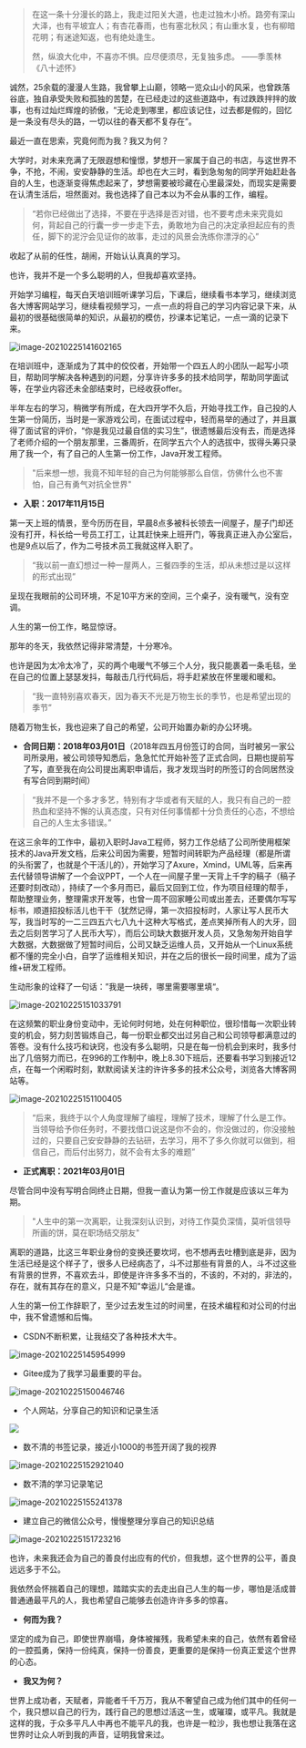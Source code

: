 > 在这一条十分漫长的路上，我走过阳关大道，也走过独木小桥。路旁有深山大泽，也有平坡宜人；有杏花春雨，也有塞北秋风；有山重水复，也有柳暗花明；有迷途知返，也有绝处逢生。
>
> 然，纵浪大化中，不喜亦不惧。应尽便须尽，无复独多虑。																				——季羡林《八十述怀》



诚然，25余载的漫漫人生路，我曾攀上山巅，领略一览众山小的风采，也曾跌落谷底，独自承受失败和孤独的苦楚，在已经走过的这些道路中，有过跌跌拌拌的故事，也有过灿烂辉煌的骄傲，“无论走到哪里，都应该记住，过去都是假的，回忆是一条没有尽头的路，一切以往的春天都不复存在”。



最近一直在思索，究竟何而为我？我又为何？

大学时，对未来充满了无限遐想和憧憬，梦想开一家属于自己的书店，与这世界不争，不抢，不闹，安安静静的生活。却也在大三时，看到急匆匆的同学开始赶赴各自的人生，也逐渐变得焦虑起来了，梦想需要被珍藏在心里最深处，而现实是需要在认清生活后，坦然面对。我也选择了自己本以为不会从事的工作，编程。



> “若你已经做出了选择，不要在乎选择是否对错，也不要考虑未来究竟如何，背起自己的行囊一步一步走下去，勇敢地为自己的决定承担起应有的责任，脚下的泥泞会见证你的故事，走过的风景会洗练你漂浮的心”



收起了从前的任性，胡闹，开始认认真真的学习。

也许，我并不是一个多么聪明的人，但我却喜欢坚持。

开始学习编程，每天白天培训班听课学习后，下课后，继续看书本学习，继续浏览各大博客网站学习，继续看视频学习，一点一点的将自己的学习内容记录下来，从最初的很基础很简单的知识，从最初的模仿，抄课本记笔记，一点一滴的记录下来。



![image-20210225141602165](http://lovebetterworld.com/image-20210225141602165.png)



在培训班中，逐渐成为了其中的佼佼者，开始带一个四五人的小团队一起写小项目，帮助同学解决各种遇到的问题，分享许许多多的技术给同学，帮助同学面试等，在学业内容还未全部结束时，已经收获offer。

半年左右的学习，稍微学有所成，在大四开学不久后，开始寻找工作，自己投的人生第一份简历，当时是一家游戏公司，在面试过程中，轻而易举的通过了，并且赢得了面试官的评价，“你是我见过最自信的实习生”，很遗憾最后没有去，而是选择了老师介绍的一个朋友那里，三番周折，在同学五六个人的选拔中，拔得头筹只录用了我一个，有了自己的人生第一份工作，Java开发工程师。



>  "后来想一想，我竟不知年轻的自己为何能够那么自信，仿佛什么也不害怕，自己有勇气对抗全世界"



- **入职：2017年11月15日**

第一天上班的情景，至今历历在目，早晨8点多被科长领去一间屋子，屋子门却还没有打开，科长给一号员工打工，让其赶快来上班开门，等我真正进入办公室后，也是9点以后了，作为二号技术员工我就这样入职了。



> “我以前一直幻想过一种一屋两人，三餐四季的生活，却从未想过是以这样的形式出现”



呈现在我眼前的公司环境，不足10平方米的空间，三个桌子，没有暖气，没有空调。

人生的第一份工作，略显惊讶。

那年的冬天，我依然记得非常清楚，十分寒冷。

也许是因为太冷太冷了，买的两个电暖气不够三个人分，我只能裹着一条毛毯，坐在自己的位置上瑟瑟发抖，每敲击几行代码后，将手赶紧放在怀里暖和暖和。



> “我一直特别喜欢春天，因为春天不光是万物生长的季节，也是希望出现的季节”



随着万物生长，我也迎来了自己的希望，公司开始置办新的办公环境。



- **合同日期：2018年03月01日**（2018年四五月份签订的合同，当时被另一家公司所录用，被公司领导知悉后，急急忙忙开始补签了正式合同，日期也提前写了写，直至我在向公司提出离职申请后，我才发现当时的所签订的合同居然没有写合同到期时间）



> “我并不是一个多才多艺，特别有才华或者有天赋的人，我只有自己的一腔热血和坚持不懈的认真态度，只有对任何事情都十分负责任的心态，不想给自己的人生太多错误。”



在这三余年的工作中，最初入职时Java工程师，努力工作总结了公司所使用框架技术的Java开发文档，后来公司因为需要，短暂时间转职为产品经理（都是所谓的头衔罢了，也就是个干活儿的），开始学习了Axure，Xmind，UML等，后来再去代替领导讲解了一个会议PPT，一个人在一间屋子里一天背上千字的稿子（稿子还要时刻改动），持续了一个多月而已，最后又回到工位，作为项目经理的帮手，帮助整理业务，整理需求开发等，也曾一周不回家睡公司或出差去，还要偶尔写写标书，顺道招投标活儿也干干（犹然记得，第一次招投标时，人家让写人民币大写，我当时写的一二三四五六七八九十这种大写格式，差点笑掉所有人的大牙，回去之后刻苦学习了人民币大写），而后公司缺大数据开发人员，又急匆匆开始自学大数据，大数据做了短暂时间后，公司又缺乏运维人员，又开始从一个Linux系统都不懂的完全小白，自学了运维相关知识，并在之后的很长一段时间里，成为了运维+研发工程师。

生动形象的诠释了一句话：”我是一块砖，哪里需要哪里填“。



![image-20210225151033791](http://lovebetterworld.com/image-20210225151033791.png)



在这频繁的职业身份变动中，无论何时何地，处在何种职位，很珍惜每一次职业转变的机会，努力刻苦锻炼自己，每一份职业都交出过另自己和公司领导都满意过的答卷。没有什么技巧和诀窍，也没有多么聪明，只是在每一份机会到来时，我多付出了几倍努力而已，在996的工作制中，晚上8.30下班后，还要看书学习到接近12点，在每一个闲暇时刻，默默阅读关注的许许多多的技术公众号，浏览各大博客网站等。



![image-20210225151100405](http://lovebetterworld.com/image-20210225151100405.png)



> “后来，我终于以个人角度理解了编程，理解了技术，理解了什么是工作。当领导给予你任务时，不要找借口说这是你不会的，你没做过的，你没接触过的，只要自己安安静静的去钻研，去学习，用不了多久你就可以做到，相信自己，而后付出努力，就不会有太多的难题”



- **正式离职：2021年03月01日**

尽管合同中没有写明合同终止日期，但我一直认为第一份工作就是应该以三年为期。

> "人生中的第一次离职，让我深刻认识到，对待工作莫负深情，莫听信领导所画的饼，莫在职场结交朋友"



离职的道路，比这三年职业身份的变换还要坎坷，也不想再去吐槽到底是非，因为生活已经是这个样子了，很多人已经病态了，斗不过那些有背景的人，斗不过这些有背景的世界，不喜欢去斗，即使是许许多多不当的，不该的，不对的，非法的，存在，就有其存在的意义，只是不知”幸运儿“会是谁。



人生的第一份工作辞职了，至少过去发生过的时间里，在技术编程和对公司的付出中，我不曾遗憾和后悔。

- CSDN不断积累，让我结交了各种技术大牛。

![image-20210225145954999](http://lovebetterworld.com/image-20210225145954999.png)



- Gitee成为了我学习最重要的平台。



![image-20210225150046746](http://lovebetterworld.com/image-20210225150046746.png)



- 个人网站，分享自己的知识和记录生活



![](http://lovebetterworld.com/image-20210225150147551.png)





- 数不清的书签记录，接近小1000的书签开阔了我的视界

![image-20210225152921040](http://lovebetterworld.com/image-20210225152921040.png)

- 数不清的学习记录笔记

![image-20210225155241378](http://lovebetterworld.com/image-20210225155241378.png)



- 建立自己的微信公众号，慢慢整理分享自己的知识总结

![image-20210225151723216](http://lovebetterworld.com/image-20210225151723216.png)





也许，未来我还会为自己的善良付出应有的代价，但我想，这个世界的公平，善良远远多于不公。

我依然会怀揣着自己的理想，踏踏实实的去走出自己人生的每一步，哪怕是活成普普通通最平凡的人，我也希望自己能够去创造许许多多的惊喜。



- **何而为我？**

坚定的成为自己，即使世界崩塌，身体被摧残，我希望未来的自己，依然有着曾经的一腔孤勇，保持一份纯真，保持一份善良，更重要的是保持一份真正爱这个世界的心态。



- **我又为何？**

世界上成功者，天赋者，异能者千千万万，我从不奢望自己成为他们其中的任何一个，我只想以自己的行为，践行自己的思想过活这一生，或璀璨，或平凡。我就是这样的我，于众多平凡人中再也不能平凡的我，也许是一粒沙，我也想让我落在这世界时让众人听到我的声音，证明我曾来过。